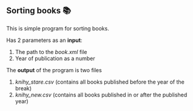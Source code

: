 ## Sorting books :books:
This is simple program for sorting books.

Has 2 parameters as an **input**:
1. The path to the *book.xml* file
2. Year of publication as a number

The **output** of the program is two files
1. *knihy_stare.csv* (contains all books published before the year of the break)
2. *knihy_new.csv* (contains all books published in or after the published year)
